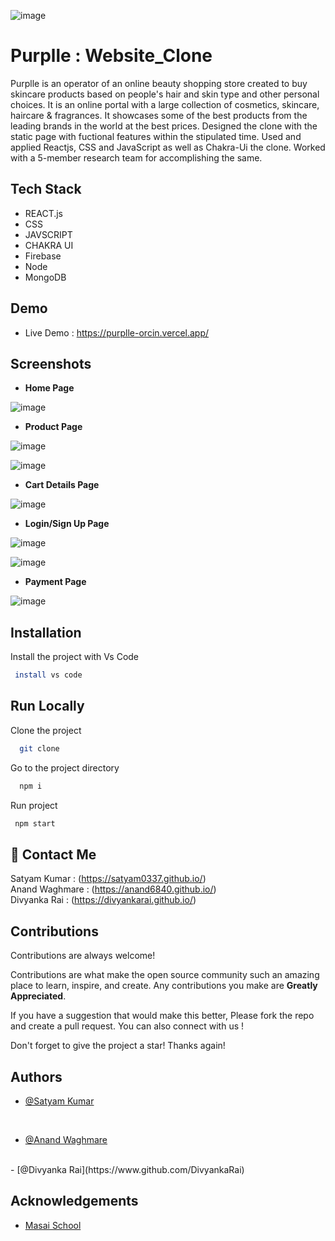 

![image](https://th.bing.com/th/id/OIP.eBFBx0CQBGDEkyYom4zZTgHaDt?w=337&h=175&c=7&r=0&o=5&dpr=1.3&pid=1.7)


# Purplle : Website_Clone



Purplle is an operator of an online beauty shopping store created to buy skincare products based on people's hair and skin type and other personal choices. It is an online portal with a large collection of cosmetics, skincare, haircare & fragrances. It showcases some of the best products from the leading brands in the world at the best prices.
Designed the clone with the static page with fuctional features within the stipulated time. Used and applied Reactjs, CSS and JavaScript as well as Chakra-Ui the clone. Worked with a 5-member research team for accomplishing the same. 
## Tech Stack

- REACT.js
- CSS
- JAVSCRIPT
- CHAKRA UI
- Firebase
- Node 
- MongoDB








## Demo

- Live Demo : https://purplle-orcin.vercel.app/



## Screenshots

- **Home Page**


![image](https://user-images.githubusercontent.com/103956874/210178868-80956c07-49a7-4faa-9b42-e0ada5b8b2cc.png)

 







- **Product Page**

![image](https://user-images.githubusercontent.com/103956874/210178898-2dcad5b8-257c-4af5-b9a6-b2034210eb53.png)

![image](https://user-images.githubusercontent.com/103956874/210178918-ca9a90c1-ebf9-407e-b2c6-45d800d92329.png)





- **Cart Details Page**  


![image](https://user-images.githubusercontent.com/103956874/210178990-c37ba66d-4996-46a2-bf58-5ad9e619e615.png)


- **Login/Sign Up Page**

![image](https://user-images.githubusercontent.com/103956874/210179106-e83a1e44-de58-4b6d-ab20-ad7a8b032085.png)

![image](https://user-images.githubusercontent.com/103956874/210179093-698f166f-4abc-4724-bcb3-94429575b50d.png)

- **Payment Page**

![image](https://user-images.githubusercontent.com/103956874/210179042-9f8da59e-edad-476f-8733-45283a8372d9.png)




## Installation

Install the project with Vs Code

```bash
 install vs code 
```
    
## Run Locally

Clone the project

```bash
  git clone 
```

Go to the project directory

```bash
  npm i
```

Run project

```bash
 npm start
```




## 🔗 Contact Me

Satyam Kumar : (https://satyam0337.github.io/)
<br/>
Anand Waghmare : (https://anand6840.github.io/)
<br/>
Divyanka Rai : (https://divyankarai.github.io/)






## Contributions

Contributions are always welcome!

Contributions are what make the open source community such an amazing place to learn, inspire, and create. Any contributions you make are **Greatly Appreciated**.

If you have a suggestion that would make this better, Please fork the repo and create a pull request. You can also connect with us !

Don't forget to give the project a star! Thanks again!

## Authors


- [@Satyam Kumar](https://www.github.com/satyam0337)

<br/>

- [@Anand Waghmare](https://www.github.com/anand6840)

<br/>
- [@Divyanka Rai](https://www.github.com/DivyankaRai)





## Acknowledgements

 - [Masai School](https://www.masaischool.com/)
 
